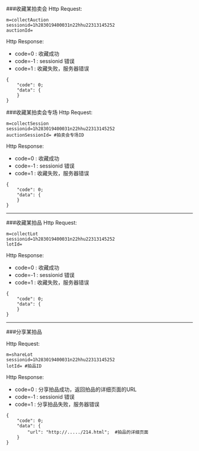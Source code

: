 ###收藏某拍卖会
Http Request: 

```
m=collectAuction
sessionid=1h283019400031n22hhu22313145252
auctionId=
```
Http Response:

- code=0 : 收藏成功
- code=-1 : sessionid 错误
- code=1 : 收藏失败，服务器错误

``` 
{ 
    "code": 0;
    "data": {
	}
}
```
###收藏某拍卖会专场
Http Request: 

```
m=collectSession
sessionid=1h283019400031n22hhu22313145252
auctionSessionId= #拍卖会专场ID
```
Http Response:

- code=0 : 收藏成功
- code=-1 : sessionid 错误
- code=1 : 收藏失败，服务器错误

``` 
{ 
    "code": 0;
    "data": {
	}
}
```
---
###收藏某拍品
Http Request: 

```
m=collectLot
sessionid=1h283019400031n22hhu22313145252
lotId=
```
Http Response:

- code=0 : 收藏成功
- code=-1 : sessionid 错误
- code=1 : 收藏失败，服务器错误

``` 
{ 
    "code": 0;
    "data": {
	}
}
```

---
###分享某拍品

Http Request: 

```
m=shareLot
sessionid=1h283019400031n22hhu22313145252
lotId= #拍品ID
```
Http Response:

- code=0 : 分享拍品成功，返回拍品的详细页面的URL
- code=-1 : sessionid 错误
- code=1 : 分享拍品失败，服务器错误

``` 
{ 
    "code": 0;
    "data": {
    	"url": "http://...../214.html";	 #拍品的详细页面
    }
}
```  


